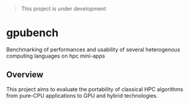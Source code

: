 > This project is under development
# gpubench
Benchmarking of performances and usability of several heterogenous computing languages on hpc mini-apps

## Overview
This project aims to evaluate the portability of classical HPC algorithms from pure-CPU
applications to GPU and hybrid technologies. 

